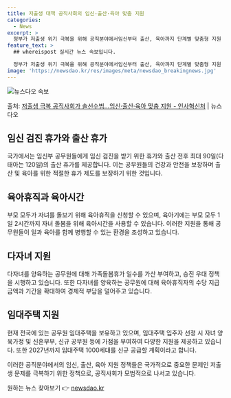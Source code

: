 ```yaml
---
title: 저출생 대책 공직사회의 임신·출산·육아 맞춤 지원
categories:
  - News
excerpt: >
  정부가 저출생 위기 극복을 위해 공직분야에서임신부터 출산, 육아까지 단계별 맞춤형 지원 제도를 확대개선해 나…
feature_text: >
  ## whereispost 실시간 뉴스 속보입니다.

  정부가 저출생 위기 극복을 위해 공직분야에서임신부터 출산, 육아까지 단계별 맞춤형 지원 제도를 확대개선해 나…
image: 'https://newsdao.kr/res/images/meta/newsdao_breakingnews.jpg'
---
```


![뉴스다오 속보](https://newsdao.kr/res/images/meta/newsdao_breakingnews.jpg)

<p>출처: <a href="https://newsdao.kr/3833" rel="dofollow">저출생 극복 공직사회가 솔선수범…임신·출산·육아 맞춤 지원 - 인사혁신처</a> | 뉴스다오</p>

<h2 data-ke-size="size26">임신 검진 휴가와 출산 휴가</h2>
국가에서는 임신부 공무원들에게 임신 검진을 받기 위한 휴가와 출산 전후 최대 90일(다태아는 120일)의 출산 휴가를 제공합니다. 이는 공무원들의 건강과 안전을 보장하며 출산 및 육아를 위한 적절한 휴가 제도를 보장하기 위한 것입니다.

<h2 data-ke-size="size26">육아휴직과 육아시간</h2>
부모 모두가 자녀를 돌보기 위해 육아휴직을 신청할 수 있으며, 육아기에는 부모 모두 1일 2시간까지 자녀 돌봄을 위해 육아시간을 사용할 수 있습니다. 이러한 지원을 통해 공무원들이 일과 육아를 함께 병행할 수 있는 환경을 조성하고 있습니다.

<h2 data-ke-size="size26">다자녀 지원</h2>
다자녀를 양육하는 공무원에 대해 가족돌봄휴가 일수를 가산 부여하고, 승진 우대 정책을 시행하고 있습니다. 또한 다자녀를 양육하는 공무원에 대해 육아휴직자의 수당 지급 금액과 기간을 확대하여 경제적 부담을 덜어주고 있습니다.

<h2 data-ke-size="size26">임대주택 지원</h2>
현재 전국에 있는 공무원 임대주택을 보유하고 있으며, 임대주택 입주자 선정 시 자녀 양육가정 및 신혼부부, 신규 공무원 등에 가점을 부여하여 다양한 지원을 제공하고 있습니다. 또한 2027년까지 임대주택 1000세대를 신규 공급할 계획이라고 합니다.

이러한 공직분야에서의 임신, 출산, 육아 지원 정책들은 국가적으로 중요한 문제인 저출생 문제를 극복하기 위한 정책으로, 공직사회가 모범적으로 나서고 있습니다. 

원하는 뉴스 찾아보기 👉 <a href="https://newsdao.kr" rel="dofollow">newsdao.kr</a>


